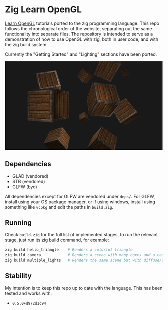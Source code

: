 # Zig Learn OpenGL

[Learn OpenGL](learnopengl.com) tutorials ported to the zig programming language. This repo follows
the chronological order of the website, separating out the same functionality into separate files.
The repository is intended to serve as a demonstration of how to use OpenGL with zig, both in user
code, and with the zig build system.

Currently the "Getting Started" and "Lighting" sections have been ported.

![Containers screenshot](textures/container_screenshot.png)

## Dependencies

- GLAD (vendored)
- STB (vendored)
- GLFW (byo)

All dependencies except for GLFW are vendored under `deps/`. For GLFW, install using your OS package
manager, or if using windows, install using something like `vcpkg` and edit the paths in `build.zig`.

## Running

Check `build.zig` for the full list of implemented stages, to run the relevant stage, just run its
zig build command, for example:

```bash
zig build hello_triangle    # Renders a colorful triangle
zig build camera            # Renders a scene with many boxes and a camera
zig build multiple_lights   # Renders the same scene but with diffuse/specular maps and multiple lights
```

## Stability

My intention is to keep this repo up to date with the language. This has been tested and works with:

- `0.5.0+d972d1c94`
